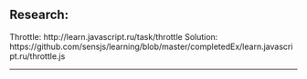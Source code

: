 <h2>Research: </h2>
Throttle: http://learn.javascript.ru/task/throttle
Solution: https://github.com/sensjs/learning/blob/master/completedEx/learn.javascript.ru/throttle.js
<hr>

